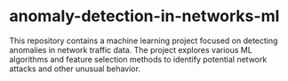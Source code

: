 # anomaly-detection-in-networks-ml
This repository contains a machine learning project focused on detecting anomalies in network traffic data. The project explores various ML algorithms and feature selection methods to identify potential network attacks and other unusual behavior.
